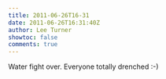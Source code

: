 ```yaml
---
title: 2011-06-26T16-31
date: 2011-06-26T16:31:40Z
author: Lee Turner
showtoc: false
comments: true
---
```


Water fight over. Everyone totally drenched :-)

